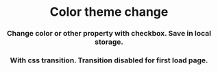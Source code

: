 <h1 align="center">Color theme change</h1>
<h3 align="center">Change color or other property with checkbox. Save in local storage.</h3>
<h3 align="center">With css transition. Transition disabled for first load page.</h3>